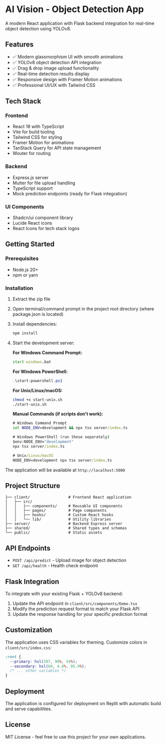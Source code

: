 # AI Vision - Object Detection App

A modern React application with Flask backend integration for real-time object detection using YOLOv8.

## Features

- ✅ Modern glassmorphism UI with smooth animations
- ✅ YOLOv8 object detection API integration
- ✅ Drag & drop image upload functionality
- ✅ Real-time detection results display
- ✅ Responsive design with Framer Motion animations
- ✅ Professional UI/UX with Tailwind CSS

## Tech Stack

### Frontend
- React 18 with TypeScript
- Vite for build tooling
- Tailwind CSS for styling
- Framer Motion for animations
- TanStack Query for API state management
- Wouter for routing

### Backend
- Express.js server
- Multer for file upload handling
- TypeScript support
- Mock prediction endpoints (ready for Flask integration)

### UI Components
- Shadcn/ui component library
- Lucide React icons
- React Icons for tech stack logos

## Getting Started

### Prerequisites
- Node.js 20+
- npm or yarn

### Installation

1. Extract the zip file
2. Open terminal/command prompt in the project root directory (where package.json is located)
3. Install dependencies:
   ```bash
   npm install
   ```

4. Start the development server:
   
   **For Windows Command Prompt:**
   ```cmd
   start-windows.bat
   ```
   
   **For Windows PowerShell:**
   ```powershell
   .\start-powershell.ps1
   ```
   
   **For Unix/Linux/macOS:**
   ```bash
   chmod +x start-unix.sh
   ./start-unix.sh
   ```
   
   **Manual Commands (if scripts don't work):**
   ```cmd
   # Windows Command Prompt
   set NODE_ENV=development && npx tsx server/index.ts
   
   # Windows PowerShell (run these separately)
   $env:NODE_ENV="development"
   npx tsx server/index.ts
   
   # Unix/Linux/macOS
   NODE_ENV=development npx tsx server/index.ts
   ```

The application will be available at `http://localhost:5000`

## Project Structure

```
├── client/                 # Frontend React application
│   ├── src/
│   │   ├── components/     # Reusable UI components
│   │   ├── pages/          # Page components
│   │   ├── hooks/          # Custom React hooks
│   │   └── lib/            # Utility libraries
├── server/                 # Backend Express server
├── shared/                 # Shared types and schemas
└── public/                 # Static assets
```

## API Endpoints

- `POST /api/predict` - Upload image for object detection
- `GET /api/health` - Health check endpoint

## Flask Integration

To integrate with your existing Flask + YOLOv8 backend:

1. Update the API endpoint in `client/src/components/Demo.tsx`
2. Modify the prediction request format to match your Flask API
3. Update the response handling for your specific prediction format

## Customization

The application uses CSS variables for theming. Customize colors in `client/src/index.css`:

```css
:root {
  --primary: hsl(207, 90%, 54%);
  --secondary: hsl(60, 4.8%, 95.9%);
  /* ... other variables */
}
```

## Deployment

The application is configured for deployment on Replit with automatic build and serve capabilities.

## License

MIT License - feel free to use this project for your own applications.